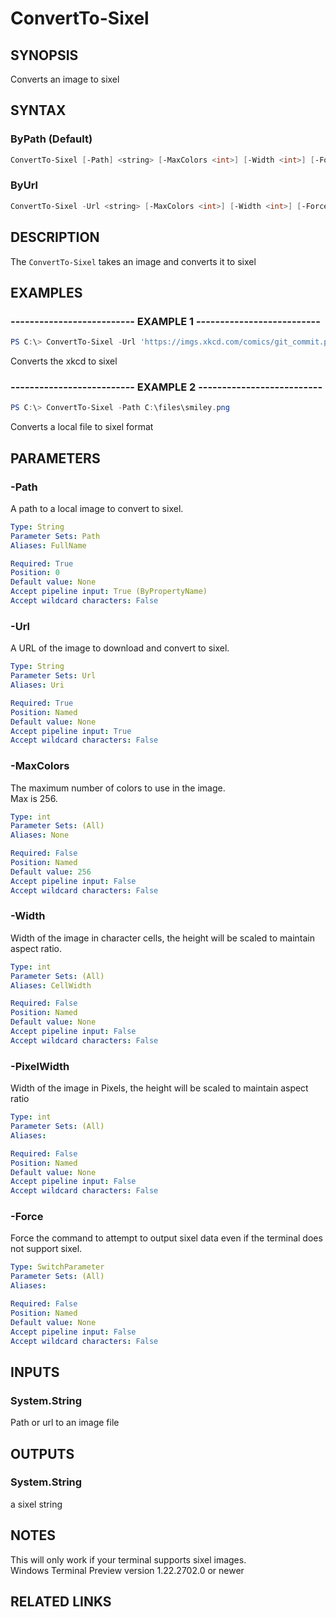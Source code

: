 ﻿---
external help file: Sixel.dll-Help.xml
Module Name: Sixel
online version: https://github.com/trackd/Sixel/blob/main/docs/en-US/ConvertTo-Sixel.md
schema: 2.0.0
---

# ConvertTo-Sixel

## SYNOPSIS

Converts an image to sixel  

## SYNTAX

### ByPath (Default)

```powershell
ConvertTo-Sixel [-Path] <string> [-MaxColors <int>] [-Width <int>] [-Force] [<CommonParameters>]
```

### ByUrl

```powershell
ConvertTo-Sixel -Url <string> [-MaxColors <int>] [-Width <int>] [-Force] [<CommonParameters>]
```

## DESCRIPTION

The `ConvertTo-Sixel` takes an image and converts it to sixel  

## EXAMPLES

### -------------------------- EXAMPLE 1 --------------------------

```powershell
PS C:\> ConvertTo-Sixel -Url 'https://imgs.xkcd.com/comics/git_commit.png'
```

Converts the xkcd to sixel  

### -------------------------- EXAMPLE 2 --------------------------

```powershell
PS C:\> ConvertTo-Sixel -Path C:\files\smiley.png
```

Converts a local file to sixel format  

## PARAMETERS

### -Path

A path to a local image to convert to sixel.  

```yaml
Type: String
Parameter Sets: Path
Aliases: FullName

Required: True
Position: 0
Default value: None
Accept pipeline input: True (ByPropertyName)
Accept wildcard characters: False
```

### -Url

A URL of the image to download and convert to sixel.  

```yaml
Type: String
Parameter Sets: Url
Aliases: Uri

Required: True
Position: Named
Default value: None
Accept pipeline input: True
Accept wildcard characters: False
```

### -MaxColors

The maximum number of colors to use in the image.  
Max is 256.  

```yaml
Type: int
Parameter Sets: (All)
Aliases: None

Required: False
Position: Named
Default value: 256
Accept pipeline input: False
Accept wildcard characters: False
```

### -Width

Width of the image in character cells, the height will be scaled to maintain aspect ratio.  

```yaml
Type: int
Parameter Sets: (All)
Aliases: CellWidth

Required: False
Position: Named
Default value: None
Accept pipeline input: False
Accept wildcard characters: False
```

### -PixelWidth

Width of the image in Pixels, the height will be scaled to maintain aspect ratio  

```yaml
Type: int
Parameter Sets: (All)
Aliases:

Required: False
Position: Named
Default value: None
Accept pipeline input: False
Accept wildcard characters: False
```

### -Force

Force the command to attempt to output sixel data even if the terminal does not support sixel.  

```yaml
Type: SwitchParameter
Parameter Sets: (All)
Aliases:

Required: False
Position: Named
Default value: None
Accept pipeline input: False
Accept wildcard characters: False
```

## INPUTS

### System.String

Path or url to an image file  

## OUTPUTS

### System.String

a sixel string  

## NOTES

This will only work if your terminal supports sixel images.  
Windows Terminal Preview version 1.22.2702.0 or newer  

## RELATED LINKS
